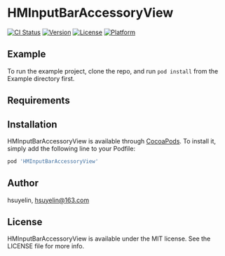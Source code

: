 # HMInputBarAccessoryView

[![CI Status](https://img.shields.io/travis/xuyanling/HMInputBarAccessoryView.svg?style=flat)](https://travis-ci.org/xuyanling/HMInputBarAccessoryView)
[![Version](https://img.shields.io/cocoapods/v/HMInputBarAccessoryView.svg?style=flat)](https://cocoapods.org/pods/HMInputBarAccessoryView)
[![License](https://img.shields.io/cocoapods/l/HMInputBarAccessoryView.svg?style=flat)](https://cocoapods.org/pods/HMInputBarAccessoryView)
[![Platform](https://img.shields.io/cocoapods/p/HMInputBarAccessoryView.svg?style=flat)](https://cocoapods.org/pods/HMInputBarAccessoryView)

## Example

To run the example project, clone the repo, and run `pod install` from the Example directory first.

## Requirements

## Installation

HMInputBarAccessoryView is available through [CocoaPods](https://cocoapods.org). To install
it, simply add the following line to your Podfile:

```ruby
pod 'HMInputBarAccessoryView'
```

## Author

hsuyelin, hsuyelin@163.com

## License

HMInputBarAccessoryView is available under the MIT license. See the LICENSE file for more info.
